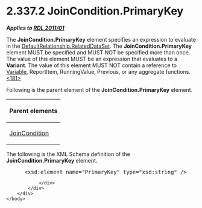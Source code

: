 <html dir="LTR" xmlns:mshelp="http://msdn.microsoft.com/mshelp" xmlns:ddue="http://ddue.schemas.microsoft.com/authoring/2003/5" xmlns:xlink="http://www.w3.org/1999/xlink" xmlns:tool="http://www.microsoft.com/tooltip">
    <head>
        <meta http-equiv="Content-Type" content="text/html; CHARSET=utf-8"></meta>
        <meta name="save" content="history"></meta>
        <title>2.337.2 JoinCondition.PrimaryKey</title>
        <xml>
            <mshelp:toctitle title="2.337.2 JoinCondition.PrimaryKey"></mshelp:toctitle>
            <mshelp:rltitle title="[MS-RDL]: JoinCondition.PrimaryKey"></mshelp:rltitle>
            <mshelp:keyword index="A" term="3646b194-1f1b-433e-90c3-3255d3d371cc"></mshelp:keyword>
            <mshelp:attr name="DCSext.ContentType" value="open specification"></mshelp:attr>
            <mshelp:attr name="AssetID" value="3646b194-1f1b-433e-90c3-3255d3d371cc"></mshelp:attr>
            <mshelp:attr name="TopicType" value="kbRef"></mshelp:attr>
            <mshelp:attr name="DCSext.Title" value="[MS-RDL]: JoinCondition.PrimaryKey" />
        </xml>
    </head>
    <body>
        <div id="header">
            <h1 class="heading">2.337.2 JoinCondition.PrimaryKey</h1>
        </div>
        <div id="mainSection">
            <div id="mainBody">
                <div id="allHistory" class="saveHistory"></div>
                <div id="sectionSection0" class="section" name="collapseableSection">
                    

<p><b><i>Applies to </i></b><a href="bf2bab1a-b608-4bcc-b718-1cc1baa9579c.md"><b><i>RDL 2011/01</i></b></a></p>

<p>The <b>JoinCondition.PrimaryKey</b> element specifies an
expression to evaluate in the <a href="619fae3b-b14c-4cdb-a080-0e67d368cc62.md">DefaultRelationship.RelatedDataSet</a>.
The <b>JoinCondition.PrimaryKey</b> element MUST be specified and MUST NOT be
specified more than once. The value of this element MUST be an expression that
evaluates to a <b>Variant</b>. The value of this element MUST NOT contain a
reference to <a href="fc2c2c96-ec36-47c2-b156-a6d8c0cbabd8.md">Variable</a>,
ReportItem, RunningValue, Previous, or any aggregate functions.<a id="Appendix_A_Target_181"></a><a href="1fe5fd87-2de5-4b2c-b762-5a4fd1373621.md#Appendix_A_181" aria-label="Product behavior note 181">&lt;181&gt;</a></p>

<p>Following is the parent element of the <b>JoinCondition.PrimaryKey</b>
element.</p>

<table>
 <thead>
  <tr>
   <th>
   <p>Parent elements</p>
   </th>
  </tr>
 </thead>
 <tr>
  <td>
  <p><a href="64091774-c185-49ed-821c-9e720b2ee019.md">JoinCondition</a></p>
  </td>
 </tr>
</table>

<p>The following is the XML Schema definition of the <b>JoinCondition.PrimaryKey</b>
element.</p>

<dl>
<dd>
<div><pre> &lt;xsd:element name=&quot;PrimaryKey&quot; type=&quot;xsd:string&quot; /&gt;
</pre></div>
</dd></dl>


                </div>
            </div>
        </div>
    </body>
</html>